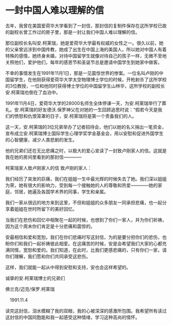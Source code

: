 # 一封中国人难以理解的信

去年，我曾在美国爱荷华大学看到了一封信，那封信的复制件保存在这所学校已故的副校长曾工作过的房子里，那是一封让我们中国人难以理解的信。 

那位副校长名叫安.柯莱瑞，她是爱荷华大学最有权威的女性之一。很久以前，她的父亲曾远涉到中国传教，她成了出生在中国上海的美国人，所以她对中国人有着特殊的感情，她终身未婚，对待中国留学生就像对待自己的孩子一样，无微不至地关照他们，爱护他们，每年的感恩节和圣诞节总是邀请中国学生到她家中做客。 

不幸的事情发生在1991年11月1日，那是一见震惊世界的惨案。一位名叫卢刚的中国留学生，在他刚获得爱荷华大学太空物理博士学位的时候，开枪射杀了这所学校的3位教授，一位和他同时获得博士学位的中国留学生山林华，这所学校的副校长安.柯莱瑞也倒在了血泊中。 

1991年11月4日，爱荷华大学的28000名师生全体停课一天，为安.柯莱瑞举行了葬礼。安.柯莱瑞的好友德沃.保罗神父在对她的一生回顾追思时说：“假若今天是我们的愤怒和仇恨笼罩的日子，安.柯莱瑞将是第一个责备我们的人。 

这一天，安.柯莱瑞的3位兄弟举办了记者招待会，他们以她的名义捐出一笔资金，宣布成立安.柯莱瑞博士国际学生心理学奖学金基金会，用以安慰和促进外国学生的心智健康，减少人类悲剧的发生。 

他的兄弟们还在无比悲痛之时，以极大的爱心宣读了一封致卢刚家人的信。这就是我在她的房间里看到的那封信———— 



柯莱瑞家人致卢刚家人的信 
致卢刚的家人： 

我们经历了突发的巨痛，我们在姐姐一生中最光辉的时候失去了她。我们深以姐姐为荣，她有很大的影响力，受到每一个接触她的人的尊敬和热爱————她的家庭，邻居，她遍及各国学术界的同事，学生和亲属。 

我们一家从很远的地方来到这里，不但和姐姐的众多朋友一同承担悲痛，也一起分享着姐姐在世时所留下的美好回忆。 

当我们在悲伤和回忆中相聚在一起的时候，也想到了你们一家人，并为你们祈祷，因为这个周末你们肯定是十分悲痛和震惊的。 

安最相信和爱和宽恕。我们在你们悲痛时写这封信，为的是要分担你们的悲伤，也盼你们和我们一起祈祷彼此相爱。在这痛苦的时候，安是会希望我们大家的心都充满同情，宽恕和爱的。我们知道，在此时，比我们更感悲痛的，只有你们一家，请你们理解，我们愿和你们共同承受这悲伤。 

这样，我们就能一起从中得到安慰和支持，安也会这样希望的。 

诚挚的安.柯莱瑞博士的兄弟们 







佛兰克/迈克/保罗.柯莱瑞 









　1991.11.4 

读完这封信，泪水模糊了我的双眼，我的心被深深的感激所包围。我希望所有读过这封信的中国同胞能和我一起感受这种情绪，学习这种高尚的情怀。
  